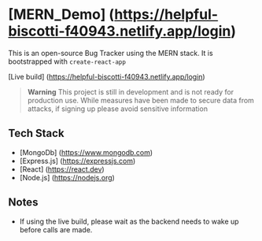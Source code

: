 # [MERN_Demo] (https://helpful-biscotti-f40943.netlify.app/login)

This is an open-source Bug Tracker using the MERN stack. It is bootstrapped with `create-react-app`

[Live build] (https://helpful-biscotti-f40943.netlify.app/login)

> **Warning**
> This project is still in development and is not ready for production use.
> While measures have been made to secure data from attacks, if signing up please avoid sensitive information

## Tech Stack

- [MongoDb] (https://www.mongodb.com)
- [Express.js] (https://expressjs.com)
- [React] (https://react.dev)
- [Node.js] (https://nodejs.org)

## Notes

- If using the live build, please wait as the backend needs to wake up before calls are made.
